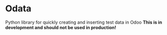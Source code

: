 # Odata
Python library for quickly creating and inserting test data in Odoo
<b>This is in development and should not be used in production!</b>
